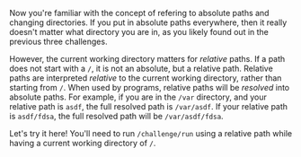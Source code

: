 Now you're familiar with the concept of refering to absolute paths and changing directories.
If you put in absolute paths everywhere, then it really doesn't matter what directory you are in, as you likely found out in the previous three challenges.

However, the current working directory matters for *relative* paths.
If a path does not start with a `/`, it is not an absolute, but a relative path.
Relative paths are interpreted *relative* to the current working directory, rather than starting from `/`.
When used by programs, relative paths will be *resolved* into absolute paths.
For example, if you are in the `/var` directory, and your relative path is `asdf`, the full resolved path is `/var/asdf`.
If your relative path is `asdf/fdsa`, the full resolved path will be `/var/asdf/fdsa`.

Let's try it here!
You'll need to run `/challenge/run` using a relative path while having a current working directory of `/`.
